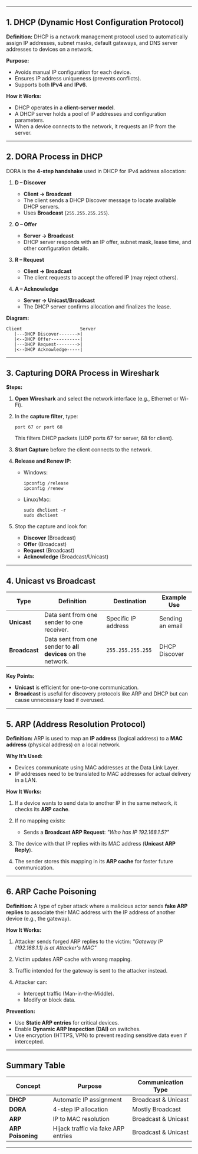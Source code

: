 
---

## **1. DHCP (Dynamic Host Configuration Protocol)**

**Definition:**
DHCP is a network management protocol used to automatically assign IP addresses, subnet masks, default gateways, and DNS server addresses to devices on a network.

**Purpose:**

* Avoids manual IP configuration for each device.
* Ensures IP address uniqueness (prevents conflicts).
* Supports both **IPv4** and **IPv6**.

**How it Works:**

* DHCP operates in a **client-server model**.
* A DHCP server holds a pool of IP addresses and configuration parameters.
* When a device connects to the network, it requests an IP from the server.

---

## **2. DORA Process in DHCP**

DORA is the **4-step handshake** used in DHCP for IPv4 address allocation:

1. **D – Discover**

   * **Client → Broadcast**
   * The client sends a DHCP Discover message to locate available DHCP servers.
   * Uses **Broadcast** (`255.255.255.255`).

2. **O – Offer**

   * **Server → Broadcast**
   * DHCP server responds with an IP offer, subnet mask, lease time, and other configuration details.

3. **R – Request**

   * **Client → Broadcast**
   * The client requests to accept the offered IP (may reject others).

4. **A – Acknowledge**

   * **Server → Unicast/Broadcast**
   * The DHCP server confirms allocation and finalizes the lease.

**Diagram:**

```
Client                      Server
   |---DHCP Discover------->|
   |<--DHCP Offer-----------|
   |---DHCP Request-------->|
   |<--DHCP Acknowledge-----|
```

---

## **3. Capturing DORA Process in Wireshark**

**Steps:**

1. **Open Wireshark** and select the network interface (e.g., Ethernet or Wi-Fi).
2. In the **capture filter**, type:

   ```
   port 67 or port 68
   ```

   This filters DHCP packets (UDP ports 67 for server, 68 for client).
3. **Start Capture** before the client connects to the network.
4. **Release and Renew IP**:

   * Windows:

     ```
     ipconfig /release
     ipconfig /renew
     ```
   * Linux/Mac:

     ```
     sudo dhclient -r
     sudo dhclient
     ```
5. Stop the capture and look for:

   * **Discover** (Broadcast)
   * **Offer** (Broadcast)
   * **Request** (Broadcast)
   * **Acknowledge** (Broadcast/Unicast)

---

## **4. Unicast vs Broadcast**

| **Type**      | **Definition**                                               | **Destination**     | **Example Use**  |
| ------------- | ------------------------------------------------------------ | ------------------- | ---------------- |
| **Unicast**   | Data sent from one sender to one receiver.                   | Specific IP address | Sending an email |
| **Broadcast** | Data sent from one sender to **all devices** on the network. | `255.255.255.255`   | DHCP Discover    |

**Key Points:**

* **Unicast** is efficient for one-to-one communication.
* **Broadcast** is useful for discovery protocols like ARP and DHCP but can cause unnecessary load if overused.

---

## **5. ARP (Address Resolution Protocol)**

**Definition:**
ARP is used to map an **IP address** (logical address) to a **MAC address** (physical address) on a local network.

**Why It’s Used:**

* Devices communicate using MAC addresses at the Data Link Layer.
* IP addresses need to be translated to MAC addresses for actual delivery in a LAN.

**How It Works:**

1. If a device wants to send data to another IP in the same network, it checks its **ARP cache**.
2. If no mapping exists:

   * Sends a **Broadcast ARP Request**: *"Who has IP 192.168.1.5?"*
3. The device with that IP replies with its MAC address (**Unicast ARP Reply**).
4. The sender stores this mapping in its **ARP cache** for faster future communication.

---

## **6. ARP Cache Poisoning**

**Definition:**
A type of cyber attack where a malicious actor sends **fake ARP replies** to associate their MAC address with the IP address of another device (e.g., the gateway).

**How It Works:**

1. Attacker sends forged ARP replies to the victim: *"Gateway IP (192.168.1.1) is at Attacker's MAC"*
2. Victim updates ARP cache with wrong mapping.
3. Traffic intended for the gateway is sent to the attacker instead.
4. Attacker can:

   * Intercept traffic (Man-in-the-Middle).
   * Modify or block data.

**Prevention:**

* Use **Static ARP entries** for critical devices.
* Enable **Dynamic ARP Inspection (DAI)** on switches.
* Use encryption (HTTPS, VPN) to prevent reading sensitive data even if intercepted.

---

## **Summary Table**

| Concept           | Purpose                             | Communication Type  |
| ----------------- | ----------------------------------- | ------------------- |
| **DHCP**          | Automatic IP assignment             | Broadcast & Unicast |
| **DORA**          | 4-step IP allocation                | Mostly Broadcast    |
| **ARP**           | IP to MAC resolution                | Broadcast & Unicast |
| **ARP Poisoning** | Hijack traffic via fake ARP entries | Broadcast & Unicast |

---
